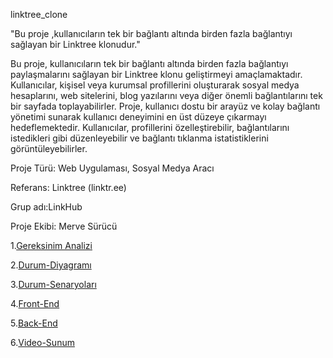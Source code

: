 linktree_clone

"Bu proje ,kullanıcıların tek bir bağlantı altında  birden fazla bağlantıyı sağlayan bir Linktree klonudur."

Bu proje, kullanıcıların tek bir bağlantı altında birden fazla bağlantıyı paylaşmalarını sağlayan bir Linktree klonu geliştirmeyi amaçlamaktadır. Kullanıcılar, kişisel veya kurumsal profillerini oluşturarak sosyal medya hesaplarını, web sitelerini, blog yazılarını veya diğer önemli bağlantılarını tek bir sayfada toplayabilirler. Proje, kullanıcı dostu bir arayüz ve kolay bağlantı yönetimi sunarak kullanıcı deneyimini en üst düzeye çıkarmayı hedeflemektedir. Kullanıcılar, profillerini özelleştirebilir, bağlantılarını istedikleri gibi düzenleyebilir ve bağlantı tıklanma istatistiklerini görüntüleyebilirler.

Proje Türü: Web Uygulaması, Sosyal Medya Aracı

Referans: Linktree (linktr.ee)

Grup adı:LinkHub

Proje Ekibi: Merve Sürücü




1.[Gereksinim Analizi](<Merve -Sürücü-Gereksinimler.md>)

2.[Durum-Diyagramı](<Durum-Diyagramı.md>)

3.[Durum-Senaryoları](<Durum-Senaryoları.md>)

4.[Front-End](<FRONT-END.md>)

5.[Back-End](<Back-End.md>)

6.[Video-Sunum](<Sunum.md>)














